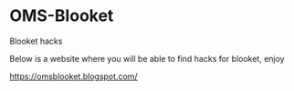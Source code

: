# OMS-Blooket
Blooket hacks

Below is a website where you will be able to find hacks for blooket, enjoy

https://omsblooket.blogspot.com/

